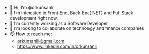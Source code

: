 - 👋 Hi, I’m @orkunsanli
- 👀 I’m interested in Front-End, Back-End(.NET) and Full-Stack development right now.
- 🌱 I’m currently working as a Software Developer
- 💞️ I’m looking to collaborate on technology and finance companies
- 📫 How to reach me;
    - orkunsanlii@gmail.com
    - https://www.linkedin.com/in/orkunsanli

<!---
orkunsanli/orkunsanli is a ✨ special ✨ repository because its `README.md` (this file) appears on your GitHub profile.
You can click the Preview link to take a look at your changes.
--->
